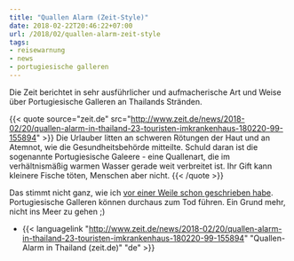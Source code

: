```yaml
---
title: "Quallen Alarm (Zeit-Style)"
date: 2018-02-22T20:46:22+07:00
url: /2018/02/quallen-alarm-zeit-style
tags:
- reisewarnung
- news
- portugiesische galleren
---
```


Die Zeit berichtet in sehr ausführlicher und aufmacherische Art und Weise über Portugiesische Galleren an Thailands Stränden.

{{< quote source="zeit.de" src="<http://www.zeit.de/news/2018-02/20/quallen-alarm-in-thailand-23-touristen-imkrankenhaus-180220-99-155894>" >}}
    Die Urlauber litten an schweren Rötungen der Haut und an Atemnot, wie die Gesundheitsbehörde mitteilte. Schuld daran ist die sogenannte Portugiesische Galeere - eine Quallenart, die im verhältnismäßig warmen Wasser gerade weit verbreitet ist. Ihr Gift kann kleinere Fische töten, Menschen aber nicht.
{{< /quote >}}

Das stimmt nicht ganz, wie ich [vor einer Weile schon geschrieben habe](/2017/06/portugiesische-galeeren/). Portugiesische Galleren können durchaus zum Tod führen. Ein Grund mehr, nicht ins Meer zu gehen ;)

- {{< languagelink "<http://www.zeit.de/news/2018-02/20/quallen-alarm-in-thailand-23-touristen-imkrankenhaus-180220-99-155894>" "Quallen-Alarm in Thailand (zeit.de)" "de" >}}
